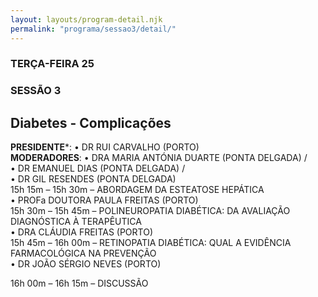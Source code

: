 ```yaml
---
layout: layouts/program-detail.njk
permalink: "programa/sessao3/detail/"
---
```

### TERÇA-FEIRA 25
### SESSÃO 3 
## Diabetes - Complicações  
**PRESIDENTE***: • DR RUI CARVALHO (PORTO)  
**MODERADORES**: • DRA MARIA ANTÓNIA DUARTE (PONTA DELGADA) /  
• DR EMANUEL DIAS (PONTA DELGADA) /   
• DR GIL RESENDES (PONTA DELGADA)  
15h 15m – 15h 30m – ABORDAGEM DA ESTEATOSE HEPÁTICA  
• PROFa DOUTORA PAULA FREITAS (PORTO)  
15h 30m – 15h 45m – POLINEUROPATIA DIABÉTICA: DA AVALIAÇÃO DIAGNÓSTICA À TERAPÊUTICA   
• DRA CLÁUDIA FREITAS (PORTO)   
15h 45m – 16h 00m – RETINOPATIA DIABÉTICA: QUAL A EVIDÊNCIA FARMACOLÓGICA NA PREVENÇÃO   
• DR JOÃO SÉRGIO NEVES (PORTO)   

16h 00m – 16h 15m – DISCUSSÃO  
